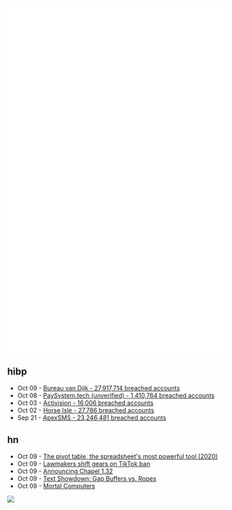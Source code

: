 ![Metrics](https://raw.githubusercontent.com/phixion/phixion/master/metrics.svg)

## hibp

<!--
for https://github.com/phixion/phixion/blob/main/.github/workflows/feeds.yml
-->
<!--START_SECTION:haveibeenpwnd-->
- Oct 09 - [Bureau van Dijk - 27,917,714 breached accounts](https://haveibeenpwned.com/PwnedWebsites#BVD)
- Oct 08 - [PaySystem.tech (unverified) - 1,410,764 breached accounts](https://haveibeenpwned.com/PwnedWebsites#PaySystemTech)
- Oct 03 - [Activision - 16,006 breached accounts](https://haveibeenpwned.com/PwnedWebsites#Activision)
- Oct 02 - [Horse Isle - 27,786 breached accounts](https://haveibeenpwned.com/PwnedWebsites#HorseIsle)
- Sep 21 - [ApexSMS - 23,246,481 breached accounts](https://haveibeenpwned.com/PwnedWebsites#ApexSMS)
<!--END_SECTION:haveibeenpwnd-->

## hn

<!--
for https://github.com/phixion/phixion/blob/main/.github/workflows/feeds.yml
-->
<!--START_SECTION:hn-->
- Oct 09 - [The pivot table, the spreadsheet's most powerful tool (2020)](https://qz.com/1903322/why-pivot-tables-are-the-spreadsheets-most-powerful-tool)
- Oct 09 - [Lawmakers shift gears on TikTok ban](https://www.politico.com/news/2023/10/09/what-happened-to-the-tiktok-ban-00120434)
- Oct 09 - [Announcing Chapel 1.32](https://chapel-lang.org/blog/posts/announcing-chapel-1.32/)
- Oct 09 - [Text Showdown: Gap Buffers vs. Ropes](https://coredumped.dev/2023/08/09/text-showdown-gap-buffers-vs-ropes/)
- Oct 09 - [Mortal Computers](https://gonzoml.substack.com/p/mortal-computers)
<!--END_SECTION:hn-->

<!--
for https://yhype.me
-->
![](https://hit.yhype.me/github/profile?user_id=13013670)

